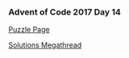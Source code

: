 ### Advent of Code 2017 Day 14

[Puzzle Page](https://adventofcode.com/2017/day/14)

[Solutions Megathread](https://www.reddit.com/r/adventofcode/comments/7jpelc/2017_day_14_solutions/)
